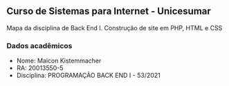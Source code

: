 ## Curso de Sistemas para Internet - Unicesumar

Mapa da disciplina de Back End I. Construção de site em PHP, HTML e CSS

### Dados acadêmicos
- Nome: Maicon Kistemmacher
- RA: 20013550-5
- Disciplina: PROGRAMAÇÃO BACK END I - 53/2021
